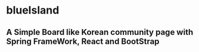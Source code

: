 # blueIsland
## A Simple Board like Korean community page with Spring FrameWork, React and BootStrap
